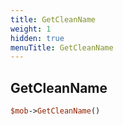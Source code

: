 ```yaml
---
title: GetCleanName
weight: 1
hidden: true
menuTitle: GetCleanName
---
```

## GetCleanName
```perl
$mob->GetCleanName()
```